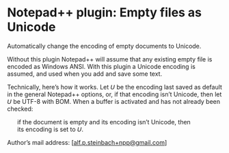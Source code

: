 ﻿# Notepad++ plugin: Empty files as Unicode
Automatically change the encoding of empty documents to Unicode.

Without this plugin Notepad++ will assume that any existing empty file is encoded
as Windows ANSI. With this plugin a Unicode encoding is assumed, and used when you
add and save some text.

Technically, here’s how it works. Let 𝘜 be the encoding last saved as default in the
general Notepad++  options, or, if that encoding isn’t Unicode, then let 𝘜 be UTF-8
with BOM. When a buffer is activated and has not already been checked:

<ul><li style="list-style-type: none;">if the document is empty and its encoding isn’t Unicode, then<br/>  
  its encoding is set to 𝘜.</li></ul>

Author’s mail address: [alf.p.steinbach+npp@gmail.com]
